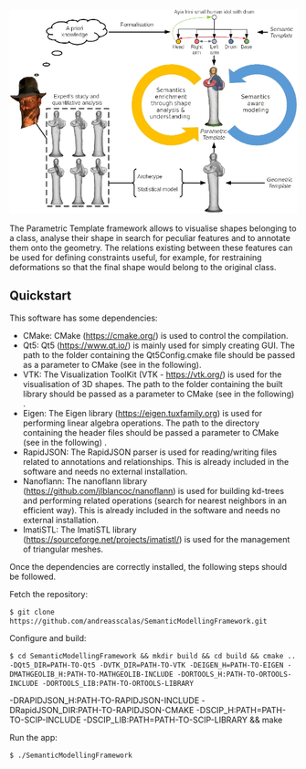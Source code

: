 <img src="docs/framework.png" alt="Schema of the framework" width="750px"/>

The Parametric Template framework allows to visualise shapes belonging to a class, analyse their shape in search for peculiar features and to annotate them onto the geometry. The relations existing between these features can be used for defining constraints useful, for example, for restraining deformations so that the final shape would belong to the original class.

## Quickstart
This software has some dependencies:
 - CMake: 
 	CMake (https://cmake.org/) is used to control the compilation.
 - Qt5:
 	Qt5 (https://www.qt.io/) is mainly used for simply creating GUI. The path to the folder containing the Qt5Config.cmake file should be passed as a parameter to CMake (see in the following).
 - VTK:
 	The Visualization ToolKit (VTK - https://vtk.org/) is used for the visualisation of 3D shapes. The path to the folder containing the built library should be passed as a parameter to CMake (see in the following) .
 - Eigen: 
 	The Eigen library (https://eigen.tuxfamily.org) is used for performing linear algebra operations. The path to the directory containing the header files should be passed a parameter to CMake (see in the following) .
 - RapidJSON:
 	The RapidJSON parser is used for reading/writing files related to annotations and relationships. This is already included in the software and needs no external installation.
 - Nanoflann:
 	The nanoflann library (https://github.com/jlblancoc/nanoflann) is used for building kd-trees and performing related operations (search for nearest neighbors in an efficient way). This is already included in the software and needs no external installation.
 - ImatiSTL: 
 	The ImatiSTL library (https://sourceforge.net/projects/imatistl/) is used for the management of triangular meshes.
	
Once the dependencies are correctly installed, the following steps should be followed.
	
Fetch the repository: 

    $ git clone https://github.com/andreasscalas/SemanticModellingFramework.git

Configure and build:

    $ cd SemanticModellingFramework && mkdir build && cd build && cmake .. -DQt5_DIR=PATH-TO-Qt5 -DVTK_DIR=PATH-TO-VTK -DEIGEN_H=PATH-TO-EIGEN -DMATHGEOLIB_H:PATH-TO-MATHGEOLIB-INCLUDE -DORTOOLS_H:PATH-TO-ORTOOLS-INCLUDE -DORTOOLS_LIB:PATH-TO-ORTOOLS-LIBRARY 
-DRAPIDJSON_H:PATH-TO-RAPIDJSON-INCLUDE -DRapidJSON_DIR:PATH-TO-RAPIDJSON-CMAKE 
-DSCIP_H:PATH=PATH-TO-SCIP-INCLUDE -DSCIP_LIB:PATH=PATH-TO-SCIP-LIBRARY && make


Run the app:

    $ ./SemanticModellingFramework
